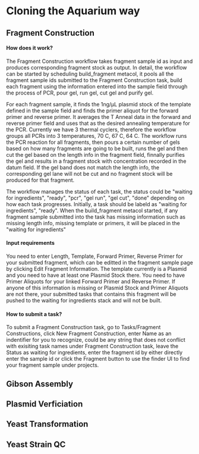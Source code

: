 Cloning the Aquarium way
===

Fragment Construction
---
#### How does it work?
The Fragment Construction workflow takes fragment sample id as input and produces corresponding fragment stock as output. In detail, the workflow can be started by scheduling build_fragment metacol, it pools all the fragment sample ids submitted to the Fragment Construction task, build each fragment using the information entered into the sample field through the process of PCR, pour gel, run gel, cut gel and purify gel.

For each fragment sample, it finds the 1ng/µL plasmid stock of the template defined in the sample field and finds the primer aliquot for the forward primer and reverse primer. It averages the T Anneal data in the forward and reverse primer field and uses that as the desired annealing temperature for the PCR. Currently we have 3 thermal cyclers, therefore the workflow groups all PCRs into 3 temperatures, 70 C, 67 C, 64 C. The workflow runs the PCR reaction for all fragments, then pours a certain number of gels based on how many fragments are going to be built, runs the gel and then cut the gel based on the length info in the fragment field, finnally purifies the gel and results in a fragment stock with concentration recorded in the datum field. If the gel band does not match the length info, the corresponding gel lane will not be cut and no fragment stock will be produced for that fragment.

The workflow manages the status of each task, the status could be "waiting for ingredients", "ready", "pcr", "gel run", "gel cut", "done" depending on how each task progresses. Initially, a task should be labeld as "waiting for ingredients", "ready". When the build_fragment metacol started, if any fragment sample submitted into the task has missing information such as missing length info, missing template or primers, it will be placed in the "waiting for ingredients"

#### Input requirements
You need to enter Length, Template, Forward Primer, Reverse Primer for your submitted fragment, which can be editted in the fragment sample page by clicking Edit Fragment Information. The template currently is a Plasmid and you need to have at least one Plasmid Stock there. You need to have Primer Aliquots for your linked Forward Primer and Reverse Primer. If anyone of this information is missing or Plasmid Stock and Primer Aliquots are not there, your submitted tasks that contains this fragment will be pushed to the waiting for ingredients stack and will not be built.
#### How to submit a task?
To submit a Fragment Construction task, go to Tasks/Fragment Constructions, click New Fragment Construction, enter Name as an indentifier for you to recognize, could be any string that does not conflict with exisiting task names under Fragment Construction task, leave the Status as waiting for ingredients, enter the fragment id by either directly enter the sample id or click the Fragment button to use the finder UI to find your fragment sample under projects.

Gibson Assembly
---

Plasmid Verficiation
---

Yeast Transformation
---

Yeast Strain QC
---
